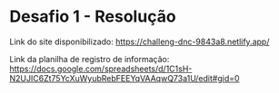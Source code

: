 # Desafio  1  -  Resolução

Link do site disponibilizado:  https://challeng-dnc-9843a8.netlify.app/

Link  da planilha de registro  de informação:  https://docs.google.com/spreadsheets/d/1C1sH-N2UJIC6Zt75YcXuWyubRebFEEYqVAAqwQ73a1U/edit#gid=0

